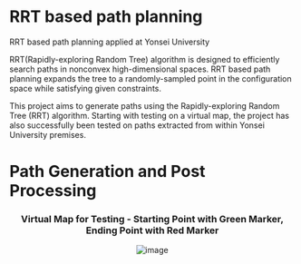 # RRT based path planning

RRT based path planning applied at  Yonsei University

RRT(Rapidly-exploring Random Tree) algorithm is designed to efficiently search paths in nonconvex high-dimensional spaces. RRT based path planning expands the tree to a randomly-sampled point in the configuration space while satisfying given constraints.

This project aims to generate paths using the Rapidly-exploring Random Tree (RRT) algorithm. Starting with testing on a virtual map, the project has also successfully been tested on paths extracted from within Yonsei University premises.



# Path Generation and Post Processing


<div align="center">
  
  ### Virtual Map for Testing -  Starting Point with Green Marker, Ending Point with Red Marker
  
  ![image](https://github.com/kimthyung/RRT_path_planning/assets/98934172/b445e577-c36f-493d-9631-b966e3ff23eb)
</div>
